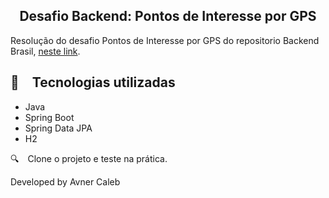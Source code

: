 <h2 align="center">
  Desafio Backend: Pontos de Interesse por GPS
</h2>

Resolução do desafio Pontos de Interesse por GPS do repositorio Backend Brasil, [neste link](https://github.com/backend-br/desafios/blob/master/points-of-interest/PROBLEM.md).


## :rocket: Tecnologias utilizadas

* Java
* Spring Boot
* Spring Data JPA
* H2
  
:mag: Clone o projeto e teste na prática.

Developed by Avner Caleb
